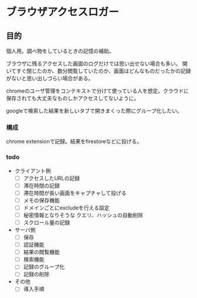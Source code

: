 ブラウザアクセスロガー
=============


## 目的

個人用。調べ物をしているときの記憶の補助。

ブラウザに残るアクセスした画面のログだけでは思い出せない場合も多い。
開いてすぐ閉じたのか、数分閲覧していたのか、画面はどんなものだったかの記録がないと思い出しづらい場合がある。

chromeのユーザ管理をコンテキストで分けて使っている人を想定。クラウドに保存されても大丈夫なものしかアクセスしてないように。

googleで検索した結果を新しいタブで開きまくった際にグループ化したい。


### 構成

chrome extensionで記録。結果をfirestoreなどに投げる。


### todo

- クライアント側
  - [ ] アクセスしたURLの記録
  - [ ] 滞在時間の記録
  - [ ] 滞在時間が長い画面をキャプチャして投げる
  - [ ] メモの保存機能
  - [ ] ドメインごとにexcludeを行える設定
  - [ ] 秘密情報となりそうな クエリ、ハッシュの自動削除
  - [ ] スクロール量の記録
- サーバ側
  - [ ] 保存
  - [ ] 認証機能
  - [ ] 結果の閲覧機能
  - [ ] 検索機能
  - [ ] 記録のグループ化
  - [ ] 記録の削除
- その他
  - [ ] 導入手順
